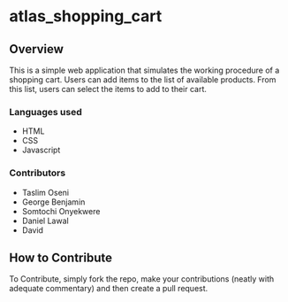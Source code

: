 # atlas_shopping_cart

## Overview

This is a simple web application that simulates the working procedure of a shopping cart. Users can add items to the list of available products. From this list, users can select the items to add to their cart.

### Languages used

 - HTML
 - CSS
 - Javascript

### Contributors

 - Taslim Oseni
 - George Benjamin
 - Somtochi Onyekwere
 - Daniel Lawal
 - David


## How to Contribute

To Contribute, simply fork the repo, make your contributions (neatly with adequate commentary) and then create a pull request.